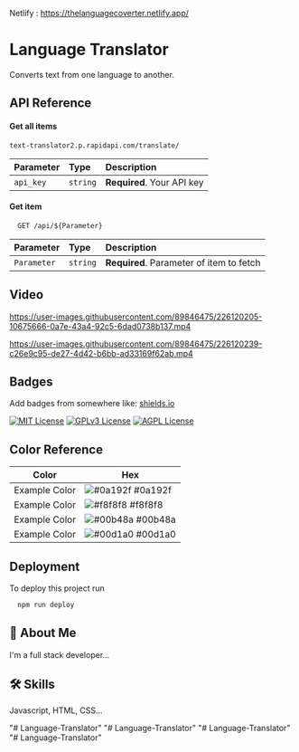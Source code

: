 Netlify :      https://thelanguagecoverter.netlify.app/


# Language Translator

 Converts text from one language to another.


## API Reference

#### Get all items

```https://
text-translator2.p.rapidapi.com/translate/
```

| Parameter | Type     | Description                |
| :-------- | :------- | :------------------------- |
| `api_key` | `string` | **Required**. Your API key |

#### Get item

```http
  GET /api/${Parameter}
```

| Parameter | Type     | Description                       |
| :-------- | :------- | :-------------------------------- |
| `Parameter`      | `string` | **Required**. Parameter of item to fetch |


## Video

https://user-images.githubusercontent.com/89846475/226120205-10675666-0a7e-43a4-92c5-6dad0738b137.mp4



https://user-images.githubusercontent.com/89846475/226120239-c26e9c95-de27-4d42-b6bb-ad33169f62ab.mp4


## Badges

Add badges from somewhere like: [shields.io](https://shields.io/)

[![MIT License](https://img.shields.io/badge/License-MIT-green.svg)](https://choosealicense.com/licenses/mit/)
[![GPLv3 License](https://img.shields.io/badge/License-GPL%20v3-yellow.svg)](https://opensource.org/licenses/)
[![AGPL License](https://img.shields.io/badge/license-AGPL-blue.svg)](http://www.gnu.org/licenses/agpl-3.0)

## Color Reference

| Color             | Hex                                                                |
| ----------------- | ------------------------------------------------------------------ |
| Example Color | ![#0a192f](https://via.placeholder.com/10/0a192f?text=+) #0a192f |
| Example Color | ![#f8f8f8](https://via.placeholder.com/10/f8f8f8?text=+) #f8f8f8 |
| Example Color | ![#00b48a](https://via.placeholder.com/10/00b48a?text=+) #00b48a |
| Example Color | ![#00d1a0](https://via.placeholder.com/10/00b48a?text=+) #00d1a0 |


## Deployment

To deploy this project run

```bash
  npm run deploy
```


## 🚀 About Me
I'm a full stack developer...


## 🛠 Skills
Javascript, HTML, CSS...





"# Language-Translator" 
"# Language-Translator" 
"# Language-Translator" 
"# Language-Translator" 
